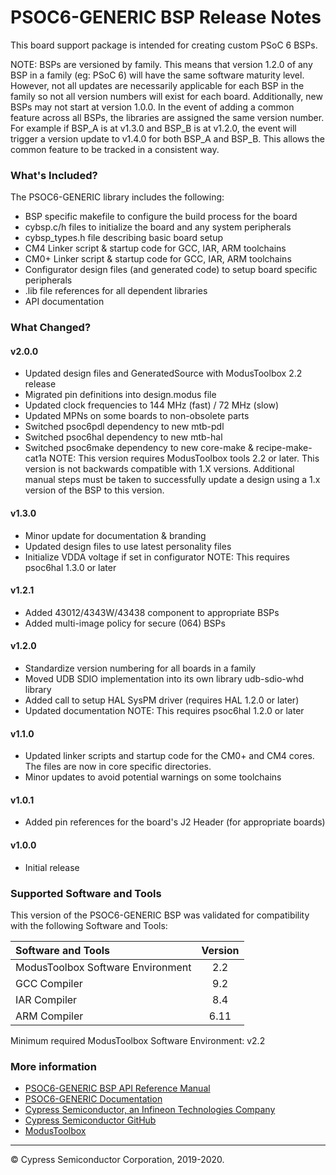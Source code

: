 # PSOC6-GENERIC BSP Release Notes
This board support package is intended for creating custom PSoC 6 BSPs.

NOTE: BSPs are versioned by family. This means that version 1.2.0 of any BSP in a family (eg: PSoC 6) will have the same software maturity level. However, not all updates are necessarily applicable for each BSP in the family so not all version numbers will exist for each board. Additionally, new BSPs may not start at version 1.0.0. In the event of adding a common feature across all BSPs, the libraries are assigned the same version number. For example if BSP_A is at v1.3.0 and BSP_B is at v1.2.0, the event will trigger a version update to v1.4.0 for both BSP_A and BSP_B. This allows the common feature to be tracked in a consistent way.

### What's Included?
The PSOC6-GENERIC library includes the following:
* BSP specific makefile to configure the build process for the board
* cybsp.c/h files to initialize the board and any system peripherals
* cybsp_types.h file describing basic board setup
* CM4 Linker script & startup code for GCC, IAR, ARM toolchains
* CM0+ Linker script & startup code for GCC, IAR, ARM toolchains
* Configurator design files (and generated code) to setup board specific peripherals
* .lib file references for all dependent libraries
* API documentation

### What Changed?
#### v2.0.0
* Updated design files and GeneratedSource with ModusToolbox 2.2 release
* Migrated pin definitions into design.modus file
* Updated clock frequencies to 144 MHz (fast) / 72 MHz (slow)
* Updated MPNs on some boards to non-obsolete parts
* Switched psoc6pdl dependency to new mtb-pdl
* Switched psoc6hal dependency to new mtb-hal
* Switched psoc6make dependency to new core-make & recipe-make-cat1a
NOTE: This version requires ModusToolbox tools 2.2 or later. This version is not backwards compatible with 1.X versions. Additional manual steps must be taken to successfully update a design using a 1.x version of the BSP to this version.
#### v1.3.0
* Minor update for documentation & branding
* Updated design files to use latest personality files
* Initialize VDDA voltage if set in configurator
NOTE: This requires psoc6hal 1.3.0 or later
#### v1.2.1
* Added 43012/4343W/43438 component to appropriate BSPs
* Added multi-image policy for secure (064) BSPs
#### v1.2.0
* Standardize version numbering for all boards in a family
* Moved UDB SDIO implementation into its own library udb-sdio-whd library
* Added call to setup HAL SysPM driver (requires HAL 1.2.0 or later)
* Updated documentation
NOTE: This requires psoc6hal 1.2.0 or later
#### v1.1.0
* Updated linker scripts and startup code for the CM0+ and CM4 cores. The files are now in core specific directories.
* Minor updates to avoid potential warnings on some toolchains
#### v1.0.1
* Added pin references for the board's J2 Header (for appropriate boards)
#### v1.0.0
* Initial release

### Supported Software and Tools
This version of the PSOC6-GENERIC BSP was validated for compatibility with the following Software and Tools:

| Software and Tools                        | Version |
| :---                                      | :----:  |
| ModusToolbox Software Environment         | 2.2     |
| GCC Compiler                              | 9.2     |
| IAR Compiler                              | 8.4     |
| ARM Compiler                              | 6.11    |

Minimum required ModusToolbox Software Environment: v2.2

### More information
* [PSOC6-GENERIC BSP API Reference Manual][api]
* [PSOC6-GENERIC Documentation](https://github.com/cypresssemiconductorco/TARGET_PSOC6-GENERIC)
* [Cypress Semiconductor, an Infineon Technologies Company](http://www.cypress.com)
* [Cypress Semiconductor GitHub](https://github.com/cypresssemiconductorco)
* [ModusToolbox](https://www.cypress.com/products/modustoolbox-software-environment)

[api]: modules.html

---
© Cypress Semiconductor Corporation, 2019-2020.